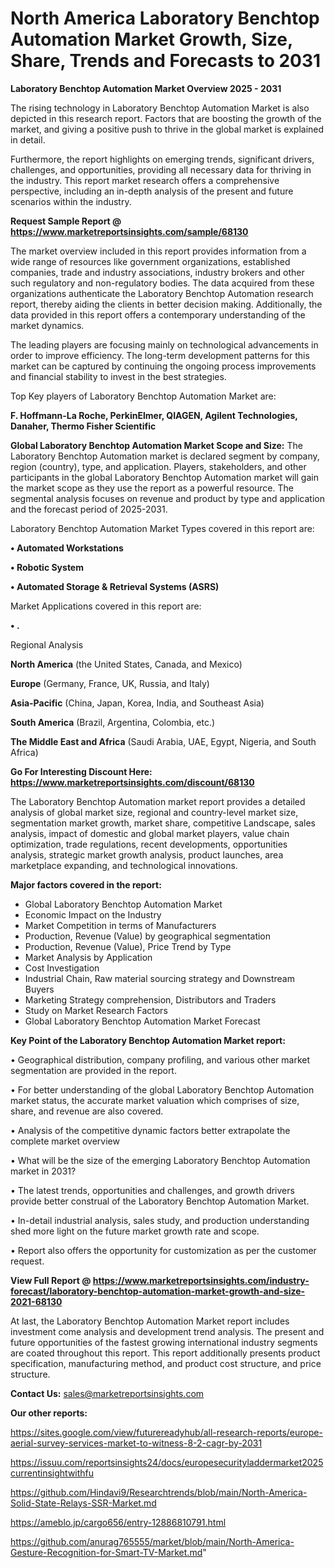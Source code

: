  # North America Laboratory Benchtop Automation Market Growth, Size, Share, Trends and Forecasts to 2031

<Strong> Laboratory Benchtop Automation Market Overview 2025 - 2031</strong>

The rising technology in Laboratory Benchtop Automation Market is also depicted in this research report. Factors that are boosting the growth of the market, and giving a positive push to thrive in the global market is explained in detail.

Furthermore, the report highlights on emerging trends, significant drivers, challenges, and opportunities, providing all necessary data for thriving in the industry. This report market research offers a comprehensive perspective, including an in-depth analysis of the present and future scenarios within the industry.

<strong>Request Sample Report @ <a href=https://www.marketreportsinsights.com/sample/68130>https://www.marketreportsinsights.com/sample/68130</a></strong>

The market overview included in this report provides information from a wide range of resources like government organizations, established companies, trade and industry associations, industry brokers and other such regulatory and non-regulatory bodies. The data acquired from these organizations authenticate the Laboratory Benchtop Automation research report, thereby aiding the clients in better decision making. Additionally, the data provided in this report offers a contemporary understanding of the market dynamics.

The leading players are focusing mainly on technological advancements in order to improve efficiency. The long-term development patterns for this market can be captured by continuing the ongoing process improvements and financial stability to invest in the best strategies.

Top Key players of Laboratory Benchtop Automation Market are:

<strong>F. Hoffmann-La Roche, PerkinElmer, QIAGEN, Agilent Technologies, Danaher, Thermo Fisher Scientific</strong>

<strong><b>Global Laboratory Benchtop Automation Market Scope and Size:</b></strong>
The Laboratory Benchtop Automation market is declared segment by company, region (country), type, and application. Players, stakeholders, and other participants in the global Laboratory Benchtop Automation market will gain the market scope as they use the report as a powerful resource. The segmental analysis focuses on revenue and product by type and application and the forecast period of 2025-2031.

Laboratory Benchtop Automation Market Types covered in this report are:

<strong>• Automated Workstations

• Robotic System

• Automated Storage & Retrieval Systems (ASRS)</strong>

Market Applications covered in this report are:

<strong>• .</strong> 

Regional Analysis

<strong>North America</strong> (the United States, Canada, and Mexico)

<strong>Europe</strong> (Germany, France, UK, Russia, and Italy)

<strong>Asia-Pacific</strong> (China, Japan, Korea, India, and Southeast Asia)

<strong>South America</strong> (Brazil, Argentina, Colombia, etc.)

<strong>The Middle East and Africa</strong> (Saudi Arabia, UAE, Egypt, Nigeria, and South Africa)

<strong>Go For Interesting Discount Here: <a href=https://www.marketreportsinsights.com/discount/68130>https://www.marketreportsinsights.com/discount/68130</a></strong>

The Laboratory Benchtop Automation market report provides a detailed analysis of global market size, regional and country-level market size, segmentation market growth, market share, competitive Landscape, sales analysis, impact of domestic and global market players, value chain optimization, trade regulations, recent developments, opportunities analysis, strategic market growth analysis, product launches, area marketplace expanding, and technological innovations.

<strong><b>Major factors covered in the report:</b></strong>
<ul>
  <li>Global Laboratory Benchtop Automation Market </li>
  <li>Economic Impact on the Industry</li>
  <li>Market Competition in terms of Manufacturers</li>
  <li>Production, Revenue (Value) by geographical segmentation</li>
  <li>Production, Revenue (Value), Price Trend by Type</li>
  <li>Market Analysis by Application</li>
  <li>Cost Investigation</li>
  <li>Industrial Chain, Raw material sourcing strategy and Downstream Buyers</li>
  <li>Marketing Strategy comprehension, Distributors and Traders</li>
  <li>Study on Market Research Factors</li>
  <li>Global Laboratory Benchtop Automation Market Forecast</li>
</ul>

<strong><b>Key Point of the Laboratory Benchtop Automation Market report:</b></strong>

• Geographical distribution, company profiling, and various other market segmentation are provided in the report.

• For better understanding of the global Laboratory Benchtop Automation market status, the accurate market valuation which comprises of size, share, and revenue are also covered.

• Analysis of the competitive dynamic factors better extrapolate the complete market overview

• What will be the size of the emerging Laboratory Benchtop Automation market in 2031?

• The latest trends, opportunities and challenges, and growth drivers provide better construal of the Laboratory Benchtop Automation Market.

• In-detail industrial analysis, sales study, and production understanding shed more light on the future market growth rate and scope.

• Report also offers the opportunity for customization as per the customer request.

<strong><b>View Full Report @ <a href=https://www.marketreportsinsights.com/industry-forecast/laboratory-benchtop-automation-market-growth-and-size-2021-68130>https://www.marketreportsinsights.com/industry-forecast/laboratory-benchtop-automation-market-growth-and-size-2021-68130</a></b></strong>


At last, the Laboratory Benchtop Automation Market report includes investment come analysis and development trend analysis. The present and future opportunities of the fastest growing international industry segments are coated throughout this report. This report additionally presents product specification, manufacturing method, and product cost structure, and price structure.

<strong>Contact Us:</strong>
sales@marketreportsinsights.com

<strong>Our other reports:</strong>

<a href=https://sites.google.com/view/futurereadyhub/all-research-reports/europe-aerial-survey-services-market-to-witness-8-2-cagr-by-2031>https://sites.google.com/view/futurereadyhub/all-research-reports/europe-aerial-survey-services-market-to-witness-8-2-cagr-by-2031</a>

<a href=https://issuu.com/reportsinsights24/docs/europesecurityladdermarket2025currentinsightwithfu>https://issuu.com/reportsinsights24/docs/europesecurityladdermarket2025currentinsightwithfu</a>

<a href=https://github.com/Hindavi9/Researchtrends/blob/main/North-America-Solid-State-Relays-SSR-Market.md>https://github.com/Hindavi9/Researchtrends/blob/main/North-America-Solid-State-Relays-SSR-Market.md</a>

<a href=https://ameblo.jp/cargo656/entry-12886810791.html>https://ameblo.jp/cargo656/entry-12886810791.html</a>

<a href=https://github.com/anurag765555/market/blob/main/North-America-Gesture-Recognition-for-Smart-TV-Market.md>https://github.com/anurag765555/market/blob/main/North-America-Gesture-Recognition-for-Smart-TV-Market.md</a>"
